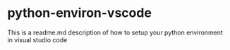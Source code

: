 # python-environ-vscode
This is a readme.md description of how to setup your python environment in visual studio code 

